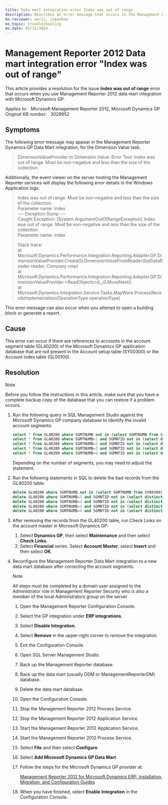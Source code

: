 ```yaml
---
title: Data mart integration error Index was out of range
description: Describes an error message that occurs in the Management Reporter 2012 data mart integration with Microsoft Dynamics GP. Provides a resolution.
ms.reviewer: aeric, jopankow
ms.topic: troubleshooting
ms.date: 03/13/2024
---
```

# Management Reporter 2012 Data mart integration error "Index was out of range"

This article provides a resolution for the issue **Index was out of range** error that occurs when you use Management Reporter 2012 data mart integration with Microsoft Dynamics GP.

_Applies to:_ &nbsp; Microsoft Management Reporter 2012, Microsoft Dynamics GP  
_Original KB number:_ &nbsp; 3029952

## Symptoms

The following error message may appear in the Management Reporter Dynamics GP Data Mart integration, for the Dimension Value task:

> DimensionValueProvider to Dimension Value: Error Text: Index was out of range. Must be non-negative and less than the size of the collection.

Additionally, the event viewer on the server hosting the Management Reporter services will display the following error details in the Windows Application logs.

> Index was out of range. Must be non-negative and less than the size of the collection.  
Parameter name: index  
--- Exception Dump ---  
Caught Exception: [System.ArgumentOutOfRangeException] Index was out of range. Must be non-negative and less than the size of the collection.  
Parameter name: index
>
> Stack trace:  
 at Microsoft.Dynamics.Performance.Integration.Reporting.Adapter.GP.DimensionValueProvider.CreateGLDimensionValueFromReader(SqlDataReader reader, Company cmp)  
 at Microsoft.Dynamics.Performance.Integration.Reporting.Adapter.GP.DimensionValueProvider.\<ReadObjects>d__0.MoveNext()  
 at Microsoft.Dynamics.Integration.Service.Tasks.MapWork.ProcessRecordsImplementation(OperationType operationType)

This error message can also occur when you attempt to open a building block or generate a report.

## Cause

This error can occur if there are references to accounts in the account segment table (GL40200) of the Microsoft Dynamics GP application database that are not present in the Account setup table (SY00300) or the Account index table (GL00100).

## Resolution

> [!NOTE]
> Before you follow the instructions in this article, make sure that you have a complete backup copy of the database that you can restore if a problem occurs.

1. Run the following query in SQL Management Studio against the Microsoft Dynamics GP company database to identify the invalid account segments:

    ```sql
    select * from GL40200 where SGMTNUMB not in (select SGMTNUMB from SY00300)
    select * from GL40200 where SGMTNUMB=1 and SGMNTID not in (select distinct ACTNUMBR_1 from GL00100)
    select * from GL40200 where SGMTNUMB=2 and SGMNTID not in (select distinct ACTNUMBR_2 from GL00100)
    select * from GL40200 where SGMTNUMB=3 and SGMNTID not in (select distinct ACTNUMBR_3 from GL00100)
    select * from GL40200 where SGMTNUMB=4 and SGMNTID not in (select distinct ACTNUMBR_4 from GL00100)
    ```

    Depending on the number of segments, you may need to adjust the statement.

2. Run the following statements in SQL to delete the bad records from the GL40200 table:

    ```sql
    delete GL40200 where SGMTNUMB not in (select SGMTNUMB from SY00300)
    delete GL40200 where SGMTNUMB=1 and SGMNTID not in (select distinct ACTNUMBR_1 from GL00100)
    delete GL40200 where SGMTNUMB=2 and SGMNTID not in (select distinct ACTNUMBR_2 from GL00100)
    delete GL40200 where SGMTNUMB=3 and SGMNTID not in (select distinct ACTNUMBR_3 from GL00100)
    delete GL40200 where SGMTNUMB=4 and SGMNTID not in (select distinct ACTNUMBR_4 from GL00100)
    ```

3. After removing the records from the GL40200 table, run Check Links on the account master in Microsoft Dynamics GP:

    1. Select **Dynamics GP**, then select **Maintenance** and then select **Check Links**.
    2. Select **Financial** series. Select **Account Master**, select **Insert** and then select **OK**.

4. Reconfigure the Management Reporter Data Mart integration to a new data mart database after correcting the account segments.

    > [!NOTE]
    > All steps must be completed by a domain user assigned to the Administrator role in Management Reporter Security who is also a member of the local Administrators group on the server

    1. Open the Management Reporter Configuration Console.
    2. Select the GP integration under **ERP integrations**.
    3. Select **Disable Integration**.
    4. Select **Remove** in the upper-right corner to remove the integration.
    5. Exit the Configuration Console.
    6. Open SQL Server Management Studio.
    7. Back up the Management Reporter database.
    8. Back up the data mart (usually DDM or ManagementReporterDM) database.
    9. Delete the data mart database.
    10. Open the Configuration Console.
    11. Stop the Management Reporter 2012 Process Service.
    12. Stop the Management Reporter 2012 Application Service.
    13. Start the Management Reporter 2012 Application Service.
    14. Start the Management Reporter 2012 Process Service.
    15. Select **File** and then select **Configure**.
    16. Select **Add Microsoft Dynamics GP Data Mart**.
    17. Follow the steps for the Microsoft Dynamics GP provider at:

        [Management Reporter 2012 for Microsoft Dynamics ERP: Installation, Migration, and Configuration Guides](https://www.microsoft.com/download/details.aspx?id=5916)

   18. When you have finished, select **Enable Integration** in the Configuration Console.
